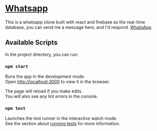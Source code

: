 # [Whatsapp](https://whatsapp-clone4.web.app/)

This is a whatsapp clone built with react and firebase as the real-time database, you can send me a message here, and I'd respond. [WhatsApp](https://whatsapp-clone4.web.app/).

## Available Scripts

In the project directory, you can run:

### `npm start`

Runs the app in the development mode.<br />
Open [http://localhost:3000](http://localhost:3000) to view it in the browser.

The page will reload if you make edits.<br />
You will also see any lint errors in the console.

### `npm test`

Launches the test runner in the interactive watch mode.<br />
See the section about [running tests](https://facebook.github.io/create-react-app/docs/running-tests) for more information.

